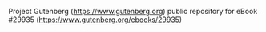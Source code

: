 Project Gutenberg (https://www.gutenberg.org) public repository for eBook #29935 (https://www.gutenberg.org/ebooks/29935)
